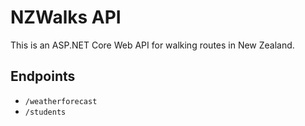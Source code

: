 # NZWalks API

This is an ASP.NET Core Web API for walking routes in New Zealand.

## Endpoints
- `/weatherforecast`
- `/students`
